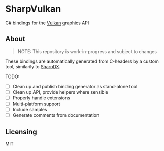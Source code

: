 # SharpVulkan

C# bindings for the [Vulkan](https://www.khronos.org/vulkan/) graphics API

## About

> NOTE: This repository is work-in-progress and subject to changes

These bindings are automatically generated from C-headers by a custom tool, similarily to [SharpDX](http://sharpdx.org/).

TODO:

- [ ] Clean up and publish binding generator as stand-alone tool
- [ ] Clean up API, provide helpers where sensible
- [ ] Properly handle extensions
- [ ] Multi-platform support
- [ ] Include samples
- [ ] Generate comments from documentation

## Licensing
 
MIT